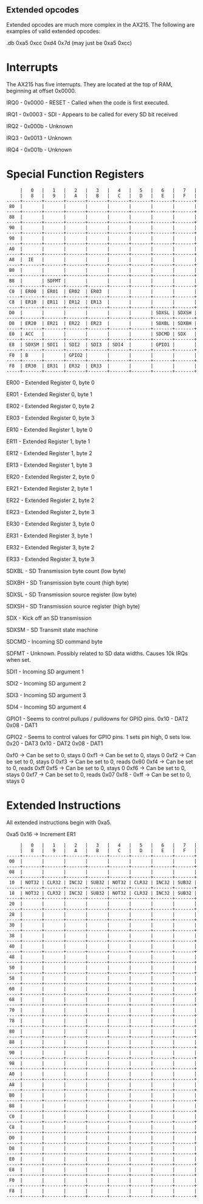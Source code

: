 

Extended opcodes
----------------

Extended opcodes are much more complex in the AX215.  The following are
examples of valid extended opcodes:

.db 0xa5 0xcc 0xd4 0x7d (may just be 0xa5 0xcc)


Interrupts
==========================

The AX215 has five interrupts.  They are located at the top of RAM, beginning at offset
0x0000.


IRQ0 - 0x0000 - RESET - Called when the code is first executed.

IRQ1 - 0x0003 - SDI - Appears to be called for every SD bit received

IRQ2 - 0x000b - Unknown

IRQ3 - 0x0013 - Unknown

IRQ4 - 0x001b - Unknown

Special Function Registers
==========================

         |   0   |   1   |   2   |   3   |   4   |   5   |   6   |   7   |
         |   8   |   9   |   A   |   B   |   C   |   D   |   E   |   F   |
    -----+-------+-------+-------+-------+-------+-------+-------+-------+
     80  |       |       |       |       |       |       |       |       |
    -----+-------+-------+-------+-------+-------+-------+-------+-------+
     88  |       |       |       |       |       |       |       |       |
    -----+-------+-------+-------+-------+-------+-------+-------+-------+
     90  |       |       |       |       |       |       |       |       |
    -----+-------+-------+-------+-------+-------+-------+-------+-------+
     98  |       |       |       |       |       |       |       |       |
    -----+-------+-------+-------+-------+-------+-------+-------+-------+
     A0  |       |       |       |       |       |       |       |       |
    -----+-------+-------+-------+-------+-------+-------+-------+-------+
     A8  |  IE   |       |       |       |       |       |       |       |
    -----+-------+-------+-------+-------+-------+-------+-------+-------+
     B0  |       |       |       |       |       |       |       |       |
    -----+-------+-------+-------+-------+-------+-------+-------+-------+
     B8  |       | SDFMT |       |       |       |       |       |       |
    -----+-------+-------+-------+-------+-------+-------+-------+-------+
     C0  | ER00  | ER01  | ER02  | ER03  |       |       |       |       |
    -----+-------+-------+-------+-------+-------+-------+-------+-------+
     C8  | ER10  | ER11  | ER12  | ER13  |       |       |       |       |
    -----+-------+-------+-------+-------+-------+-------+-------+-------+
     D0  |       |       |       |       |       |       | SDXSL | SDXSH |
    -----+-------+-------+-------+-------+-------+-------+-------+-------+
     D8  | ER20  | ER21  | ER22  | ER23  |       |       | SDXBL | SDXBH |
    -----+-------+-------+-------+-------+-------+-------+-------+-------+
     E0  | ACC   |       |       |       |       |       | SDCMD | SDX   |
    -----+-------+-------+-------+-------+-------+-------+-------+-------+
     E8  | SDXSM | SDI1  | SDI2  | SDI3  | SDI4  |       | GPIO1 |       |
    -----+-------+-------+-------+-------+-------+-------+-------+-------+
     F0  | B     |       | GPIO2 |       |       |       |       |       |
    -----+-------+-------+-------+-------+-------+-------+-------+-------+
     F8  | ER30  | ER31  | ER32  | ER33  |       |       |       |       |
    -----+-------+-------+-------+-------+-------+-------+-------+-------+

ER00 - Extended Register 0, byte 0

ER01 - Extended Register 0, byte 1

ER02 - Extended Register 0, byte 2

ER03 - Extended Register 0, byte 3

ER10 - Extended Register 1, byte 0

ER11 - Extended Register 1, byte 1

ER12 - Extended Register 1, byte 2

ER13 - Extended Register 1, byte 3

ER20 - Extended Register 2, byte 0

ER21 - Extended Register 2, byte 1

ER22 - Extended Register 2, byte 2

ER23 - Extended Register 2, byte 3

ER30 - Extended Register 3, byte 0

ER31 - Extended Register 3, byte 1

ER32 - Extended Register 3, byte 2

ER33 - Extended Register 3, byte 3

SDXBL - SD Transmission byte count (low byte)

SDXBH - SD Transmission byte count (high byte)

SDXSL - SD Transmission source register (low byte)

SDXSH - SD Transmission source register (high byte)

SDX - Kick off an SD transmission

SDXSM - SD Transmit state machine

SDCMD - Incoming SD command byte

SDFMT - Unknown.  Possibly related to SD data widths.  Causes 10k IRQs when set.

SDI1 - Incoming SD argument 1

SDI2 - Incoming SD argument 2

SDI3 - Incoming SD argument 3

SDI4 - Incoming SD argument 4

GPIO1 - Seems to control pullups / pulldowns for GPIO pins.
	0x10 - DAT2
	0x08 - DAT1

GPIO2 - Seems to control values for GPIO pins.  1 sets pin high, 0 sets low.
	0x20 - DAT3
	0x10 - DAT2
	0x08 - DAT1

0xf0 -> Can be set to 0, stays 0
0xf1 -> Can be set to 0, stays 0
0xf2 -> Can be set to 0, stays 0
0xf3 -> Can be set to 0, reads 0x60
0xf4 -> Can be set to 0, reads 0xff
0xf5 -> Can be set to 0, stays 0
0xf6 -> Can be set to 0, stays 0
0xf7 -> Can be set to 0, reads 0x07
0xf8 - 0xff -> Can be set to 0, stays 0


Extended Instructions
=====================

All extended instructions begin with 0xa5.

0xa5 0x16 -> Increment ER1

         |   0   |   1   |   2   |   3   |   4   |   5   |   6   |   7   |
         |   8   |   9   |   A   |   B   |   C   |   D   |   E   |   F   |
    -----+-------+-------+-------+-------+-------+-------+-------+-------+
     00  |       |       |       |       |       |       |       |       |
    -----+-------+-------+-------+-------+-------+-------+-------+-------+
     08  |       |       |       |       |       |       |       |       |
    -----+-------+-------+-------+-------+-------+-------+-------+-------+
     10  | NOT32 | CLR32 | INC32 | SUB32 | NOT32 | CLR32 | INC32 | SUB32 |
    -----+-------+-------+-------+-------+-------+-------+-------+-------+
     18  | NOT32 | CLR32 | INC32 | SUB32 | NOT32 | CLR32 | INC32 | SUB32 |
    -----+-------+-------+-------+-------+-------+-------+-------+-------+
     20  |       |       |       |       |       |       |       |       |
    -----+-------+-------+-------+-------+-------+-------+-------+-------+
     28  |       |       |       |       |       |       |       |       |
    -----+-------+-------+-------+-------+-------+-------+-------+-------+
     30  |       |       |       |       |       |       |       |       |
    -----+-------+-------+-------+-------+-------+-------+-------+-------+
     38  |       |       |       |       |       |       |       |       |
    -----+-------+-------+-------+-------+-------+-------+-------+-------+
     40  |       |       |       |       |       |       |       |       |
    -----+-------+-------+-------+-------+-------+-------+-------+-------+
     48  |       |       |       |       |       |       |       |       |
    -----+-------+-------+-------+-------+-------+-------+-------+-------+
     50  |       |       |       |       |       |       |       |       |
    -----+-------+-------+-------+-------+-------+-------+-------+-------+
     58  |       |       |       |       |       |       |       |       |
    -----+-------+-------+-------+-------+-------+-------+-------+-------+
     60  |       |       |       |       |       |       |       |       |
    -----+-------+-------+-------+-------+-------+-------+-------+-------+
     68  |       |       |       |       |       |       |       |       |
    -----+-------+-------+-------+-------+-------+-------+-------+-------+
     70  |       |       |       |       |       |       |       |       |
    -----+-------+-------+-------+-------+-------+-------+-------+-------+
     78  |       |       |       |       |       |       |       |       |
    -----+-------+-------+-------+-------+-------+-------+-------+-------+
     80  |       |       |       |       |       |       |       |       |
    -----+-------+-------+-------+-------+-------+-------+-------+-------+
     88  |       |       |       |       |       |       |       |       |
    -----+-------+-------+-------+-------+-------+-------+-------+-------+
     90  |       |       |       |       |       |       |       |       |
    -----+-------+-------+-------+-------+-------+-------+-------+-------+
     98  |       |       |       |       |       |       |       |       |
    -----+-------+-------+-------+-------+-------+-------+-------+-------+
     A0  |       |       |       |       |       |       |       |       |
    -----+-------+-------+-------+-------+-------+-------+-------+-------+
     A8  |       |       |       |       |       |       |       |       |
    -----+-------+-------+-------+-------+-------+-------+-------+-------+
     B0  |       |       |       |       |       |       |       |       |
    -----+-------+-------+-------+-------+-------+-------+-------+-------+
     B8  |       |       |       |       |       |       |       |       |
    -----+-------+-------+-------+-------+-------+-------+-------+-------+
     C0  |       |       |       |       |       |       |       |       |
    -----+-------+-------+-------+-------+-------+-------+-------+-------+
     C8  |       |       |       |       |       |       |       |       |
    -----+-------+-------+-------+-------+-------+-------+-------+-------+
     D0  |       |       |       |       |       |       |       |       |
    -----+-------+-------+-------+-------+-------+-------+-------+-------+
     D8  |       |       |       |       |       |       |       |       |
    -----+-------+-------+-------+-------+-------+-------+-------+-------+
     E0  |       |       |       |       |       |       |       |       |
    -----+-------+-------+-------+-------+-------+-------+-------+-------+
     E8  |       |       |       |       |       |       |       |       |
    -----+-------+-------+-------+-------+-------+-------+-------+-------+
     F0  |       |       |       |       |       |       |       |       |
    -----+-------+-------+-------+-------+-------+-------+-------+-------+
     F8  |       |       |       |       |       |       |       |       |
    -----+-------+-------+-------+-------+-------+-------+-------+-------+

